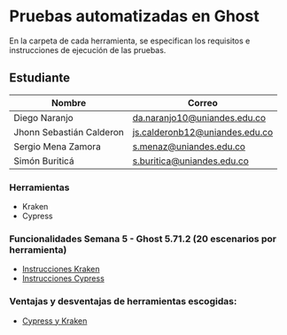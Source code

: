 # Pruebas automatizadas en Ghost

En la carpeta de cada herramienta, se especifican los requisitos e instrucciones de ejecución de las pruebas.

## Estudiante

| Nombre                   | Correo                         |
| ------------------------ | ------------------------------ |
| Diego Naranjo            | da.naranjo10@uniandes.edu.co   |
| Jhonn Sebastián Calderon | js.calderonb12@uniandes.edu.co |
| Sergio Mena Zamora       | s.menaz@uniandes.edu.co        |
| Simón Buriticá           | s.buritica@uniandes.edu.co     |

### Herramientas

- Kraken
- Cypress

### Funcionalidades Semana 5 - Ghost 5.71.2 (20 escenarios por herramienta)

- [Instrucciones Kraken](https://github.com/OrangeScript/proyecto_misw4103/tree/main/kraken-node-scenarios)
- [Instrucciones Cypress](https://github.com/OrangeScript/proyecto_misw4103/tree/main/cypress-scenarios)

### Ventajas y desventajas de herramientas escogidas:

- [Cypress y Kraken](https://github.com/OrangeScript/proyecto_misw4103/wiki/Pros-y-contras-herramientas)
